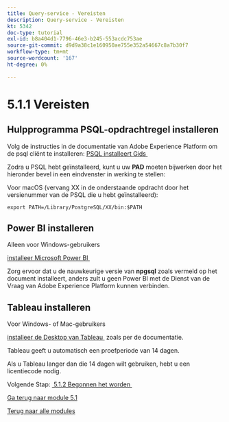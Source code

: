 ```yaml
---
title: Query-service - Vereisten
description: Query-service - Vereisten
kt: 5342
doc-type: tutorial
exl-id: b8a404d1-7796-46e3-b245-553acdc753ae
source-git-commit: d9d9a38c1e160950ae755e352a54667c8a7b30f7
workflow-type: tm+mt
source-wordcount: '167'
ht-degree: 0%

---
```


# 5.1.1 Vereisten

## Hulpprogramma PSQL-opdrachtregel installeren

Volg de instructies in de documentatie van Adobe Experience Platform om de psql cliënt te installeren:
[&#x200B; PSQL installeert Gids &#x200B;](https://experienceleague.adobe.com/docs/experience-platform/query/clients/psql.html?lang=nl-NL)

Zodra u PSQL hebt geïnstalleerd, kunt u uw **PAD** moeten bijwerken door het hieronder bevel in een eindvenster in werking te stellen:

Voor macOS (vervang XX in de onderstaande opdracht door het versienummer van de PSQL die u hebt geïnstalleerd):

`export PATH=/Library/PostgreSQL/XX/bin:$PATH`

## Power BI installeren

Alleen voor Windows-gebruikers

[&#x200B; installeer Microsoft Power BI &#x200B;](https://experienceleague.adobe.com/docs/experience-platform/query/clients/power-bi.html?lang=nl-NL)

Zorg ervoor dat u de nauwkeurige versie van **npgsql** zoals vermeld op het document installeert, anders zult u geen Power BI met de Dienst van de Vraag van Adobe Experience Platform kunnen verbinden.

## Tableau installeren

Voor Windows- of Mac-gebruikers

[&#x200B; installeer de Desktop van Tableau &#x200B;](https://experienceleague.adobe.com/docs/experience-platform/query/clients/tableau.html?lang=nl-NL) zoals per de documentatie.

Tableau geeft u automatisch een proefperiode van 14 dagen.

Als u Tableau langer dan die 14 dagen wilt gebruiken, hebt u een licentiecode nodig.

Volgende Stap: [&#x200B; 5.1.2 Begonnen het worden &#x200B;](./ex2.md)

[Ga terug naar module 5.1](./query-service.md)

[Terug naar alle modules](../../../overview.md)

